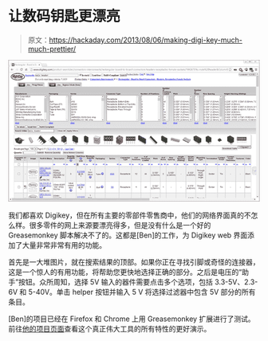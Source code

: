 # 让数码钥匙更漂亮

> 原文：<https://hackaday.com/2013/08/06/making-digi-key-much-much-prettier/>

![digi](img/bacf844e2d97c0140c666774ef905218.png)

我们都喜欢 Digikey，但在所有主要的零部件零售商中，他们的网络界面真的不怎么样。很多零件的网上来源要漂亮得多，但是没有什么是一个好的 Greasemonkey 脚本解决不了的。这都是[Ben]的工作，为 Digikey web 界面添加了大量非常非常有用的功能。

首先是一大堆图片，就在搜索结果的顶部。如果你正在寻找引脚或奇怪的连接器，这是一个惊人的有用功能，将帮助您更快地选择正确的部分。之后是电压的“助手”按钮。众所周知，选择 5V 输入的器件需要点击多个选项，包括 3.3-5V、2.3-6V 和 5-40V。单击 helper 按钮并输入 5 V 将选择过滤器中包含 5V 部分的所有条目。

[Ben]的项目已经在 Firefox 和 Chrome 上用 Greasemonkey 扩展进行了测试。前往[他的项目页面](http://www.eewiki.net/display/Motley/advancedsearch+Greasemonkey+Userscript+for+Digikey.com)查看这个真正伟大工具的所有特性的更好演示。